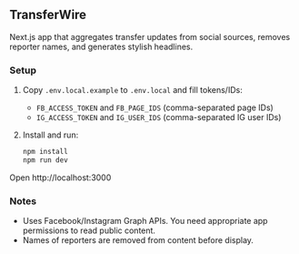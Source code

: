## TransferWire

Next.js app that aggregates transfer updates from social sources, removes reporter names, and generates stylish headlines.

### Setup

1. Copy `.env.local.example` to `.env.local` and fill tokens/IDs:
   - `FB_ACCESS_TOKEN` and `FB_PAGE_IDS` (comma-separated page IDs)
   - `IG_ACCESS_TOKEN` and `IG_USER_IDS` (comma-separated IG user IDs)

2. Install and run:
   ```bash
   npm install
   npm run dev
   ```

Open http://localhost:3000

### Notes

- Uses Facebook/Instagram Graph APIs. You need appropriate app permissions to read public content.
- Names of reporters are removed from content before display.





